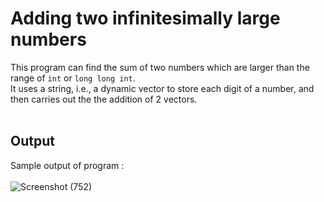 # Adding two infinitesimally large numbers
This program can find the sum of two numbers which are larger than the range of `int` or `long long int`.<br>
It uses a string, i.e., a dynamic vector to store each digit of a number, and then carries out the the addition of 2 vectors.
<br>
<br>

## Output
Sample output of program :<br>
<br>
![Screenshot (752)](https://user-images.githubusercontent.com/30381993/174605253-12cde4c1-d21e-4668-9532-164f2ac03d8e.png)
